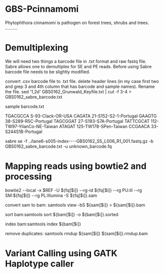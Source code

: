 # GBS-Pcinnamomi

Phytophthora cinnamomi is pathogen on forest trees, shrubs and trees. ..........




# Demultiplexing

We will need two things a barcode file in .txt format and raw fastq file. Sabre allows one to demultiplex for SE and PE reads. Before using Sabre barcode file needs to be slightly modified.

convert .csv barcode file to .txt file.
delete header lines (in my case first two and grep 3 and 4th column that has barcode and sample names). Rename the file.
sed '1,2d' GBS0162_Grunwald_Keyfile.txt | cut -f 3-4 > GBS0162_sabre_barcode.txt

sample barcode.txt

TGACGCCA        S-93-Clack-OR-USA
CAGATA  21-S152-S2-1-Portugal
GAAGTG  38-S289-R5C-Portugal
TAGCGGAT        27-S193-S7A-Portugal
TATTCGCAT       112-TW97-YilanCo-NE-Taiwan
ATAGAT  125-TW178-SPen-Taiwan
CCGAACA 33-S244S1B-Portugal

sabre se -f ../lane6-s005-index----GBS0162_S5_L006_R1_001.fastq.gz -b GBS0162_sabre_barcode.txt -u unknown_barcode.fq


# Mapping reads using bowtie2 and processing

bowtie2 --local -x $REF -U ${fq[$i]} --rg-id ${fq[$i]} --rg PU:ill --rg SM:${fq[$i]} --rg PL:Illumina -S ${fq[$i]}.sam

convert sam to bam: samtools view -bS ${sam[$i]} > ${sam[$i]}.bam

sort bam:samtools sort ${bam[$i]} -o ${bam[$i]}.sorted

index bam:samtools index ${bam[$i]}

remove duplicates: samtools rmdup ${sam[$i]} ${sam[$i]}.rmdup.bam


# Variant Calling using GATK Haplotype caller








